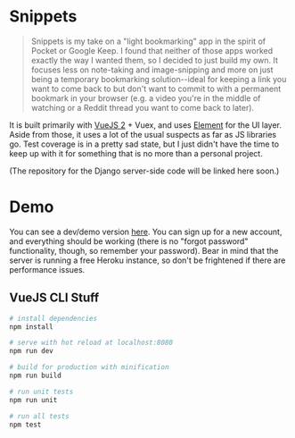 # Snippets

> Snippets is my take on a "light bookmarking" app in the spirit of Pocket or Google Keep. I found that neither of those apps worked exactly the way I wanted them, so I decided to just build my own. It focuses less on note-taking and image-snipping and more on just being a temporary bookmarking solution--ideal for keeping a link you want to come back to but don't want to commit to with a permanent bookmark in your browser (e.g. a video you're in the middle of watching or a Reddit thread you want to come back to later).

It is built primarily with [VueJS 2](https://github.com/vuejs/vue) + Vuex, and uses [Element](http://element.eleme.io/#/en-US) for the UI layer. Aside from those, it uses a lot of the usual suspects as far as JS libraries go. Test coverage is in a pretty sad state, but I just didn't have the time to keep up with it for something that is no more than a personal project.

(The repository for the Django server-side code will be linked here soon.)

# Demo

You can see a dev/demo version [here](https://gargrave-snippets-dev.netlify.com). You can sign up for a new account, and everything should be working (there is no "forgot password" functionality, though, so remember your password). Bear in mind that the server is running a free Heroku instance, so don't be frightened if there are performance issues.

## VueJS CLI Stuff

```bash
# install dependencies
npm install

# serve with hot reload at localhost:8080
npm run dev

# build for production with minification
npm run build

# run unit tests
npm run unit

# run all tests
npm test
```
